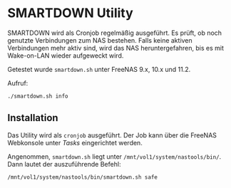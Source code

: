 # SMARTDOWN Utility

SMARTDOWN wird als Cronjob regelmäßig ausgeführt. Es prüft, ob noch genutzte Verbindungen zum NAS bestehen. Falls keine aktiven Verbindungen mehr aktiv sind, wird das NAS heruntergefahren, bis es mit Wake-on-LAN wieder aufgeweckt wird.

Getestet wurde `smartdown.sh` unter FreeNAS 9.x, 10.x und 11.2.

Aufruf:
```
./smartdown.sh info
```

## Installation

Das Utility wird als `cronjob` ausgeführt. Der Job kann über die FreeNAS Webkonsole unter *Tasks* eingerichtet werden. 

Angenommen, `smartdown.sh` liegt unter `/mnt/vol1/system/nastools/bin/`. Dann lautet der auszuführende Befehl:
```
/mnt/vol1/system/nastools/bin/smartdown.sh safe
```

